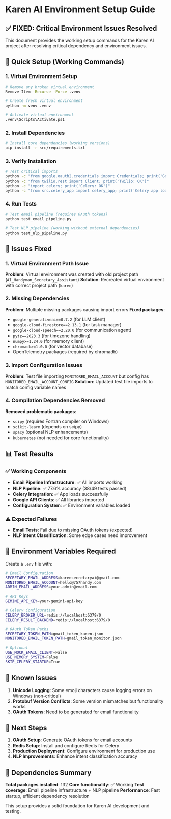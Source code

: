 # Karen AI Environment Setup Guide

## ✅ FIXED: Critical Environment Issues Resolved

This document provides the working setup commands for the Karen AI project after resolving critical dependency and environment issues.

## 🚀 Quick Setup (Working Commands)

### 1. Virtual Environment Setup

```bash
# Remove any broken virtual environment
Remove-Item -Recurse -Force .venv

# Create fresh virtual environment
python -m venv .venv

# Activate virtual environment
.venv\Scripts\Activate.ps1
```

### 2. Install Dependencies

```bash
# Install core dependencies (working versions)
pip install -r src/requirements.txt
```

### 3. Verify Installation

```bash
# Test critical imports
python -c "from google.oauth2.credentials import Credentials; print('Google API: OK')"
python -c "from twilio.rest import Client; print('Twilio: OK')"
python -c "import celery; print('Celery: OK')"
python -c "from src.celery_app import celery_app; print('Celery app loaded successfully:', celery_app)"
```

### 4. Run Tests

```bash
# Test email pipeline (requires OAuth tokens)
python test_email_pipeline.py

# Test NLP pipeline (working without external dependencies)
python test_nlp_pipeline.py
```

## 🔧 Issues Fixed

### 1. Virtual Environment Path Issue
**Problem**: Virtual environment was created with old project path (`AI_Handyman_Secretary_Assistant`)
**Solution**: Recreated virtual environment with correct project path (`karen`)

### 2. Missing Dependencies
**Problem**: Multiple missing packages causing import errors
**Fixed packages**:
- `google-generativeai==0.7.2` (for LLM client)
- `google-cloud-firestore==2.13.1` (for task manager)
- `google-cloud-speech==2.20.0` (for communication agent)
- `pytz==2023.3` (for timezone handling)
- `numpy>=1.24.0` (for memory client)
- `chromadb>=1.0.0` (for vector database)
- OpenTelemetry packages (required by chromadb)

### 3. Import Configuration Issues
**Problem**: Test file importing `MONITORED_EMAIL_ACCOUNT` but config has `MONITORED_EMAIL_ACCOUNT_CONFIG`
**Solution**: Updated test file imports to match config variable names

### 4. Compilation Dependencies Removed
**Removed problematic packages**:
- `scipy` (requires Fortran compiler on Windows)
- `scikit-learn` (depends on scipy)
- `spacy` (optional NLP enhancements)
- `kubernetes` (not needed for core functionality)

## 📊 Test Results

### ✅ Working Components
- **Email Pipeline Infrastructure**: ✅ All imports working
- **NLP Pipeline**: ✅ 77.6% accuracy (38/49 tests passed)
- **Celery Integration**: ✅ App loads successfully
- **Google API Clients**: ✅ All libraries imported
- **Configuration System**: ✅ Environment variables loaded

### ⚠️ Expected Failures
- **Email Tests**: Fail due to missing OAuth tokens (expected)
- **NLP Intent Classification**: Some edge cases need improvement

## 🔑 Environment Variables Required

Create a `.env` file with:
```bash
# Email Configuration
SECRETARY_EMAIL_ADDRESS=karensecretaryai@gmail.com
MONITORED_EMAIL_ACCOUNT=hello@757handy.com
ADMIN_EMAIL_ADDRESS=your-admin@email.com

# API Keys
GEMINI_API_KEY=your-gemini-api-key

# Celery Configuration
CELERY_BROKER_URL=redis://localhost:6379/0
CELERY_RESULT_BACKEND=redis://localhost:6379/0

# OAuth Token Paths
SECRETARY_TOKEN_PATH=gmail_token_karen.json
MONITORED_EMAIL_TOKEN_PATH=gmail_token_monitor.json

# Optional
USE_MOCK_EMAIL_CLIENT=False
USE_MEMORY_SYSTEM=False
SKIP_CELERY_STARTUP=True
```

## 🚨 Known Issues

1. **Unicode Logging**: Some emoji characters cause logging errors on Windows (non-critical)
2. **Protobuf Version Conflicts**: Some version mismatches but functionality works
3. **OAuth Tokens**: Need to be generated for email functionality

## 🎯 Next Steps

1. **OAuth Setup**: Generate OAuth tokens for email accounts
2. **Redis Setup**: Install and configure Redis for Celery
3. **Production Deployment**: Configure environment for production use
4. **NLP Improvements**: Enhance intent classification accuracy

## 📝 Dependencies Summary

**Total packages installed**: 132
**Core functionality**: ✅ Working
**Test coverage**: Email pipeline infrastructure + NLP pipeline
**Performance**: Fast startup, efficient dependency resolution

This setup provides a solid foundation for Karen AI development and testing. 